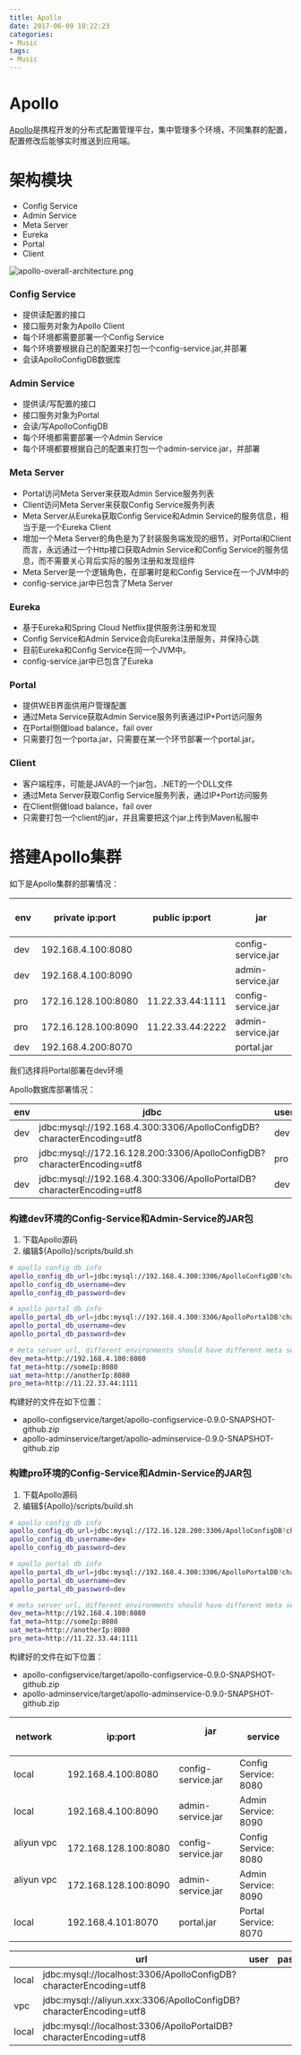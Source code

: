 ```yaml
---
title: Apollo
date: 2017-06-09 10:22:23
categories:
- Music
tags:
- Music
---
```


# Apollo
[Apollo](https://github.com/ctripcorp/apollo)是携程开发的分布式配置管理平台，集中管理多个环境，不同集群的配置，配置修改后能够实时推送到应用端。

# 架构模块
* Config Service
* Admin Service
* Meta Server
* Eureka
* Portal
* Client

![apollo-overall-architecture.png](http://ohaq3i4w3.bkt.clouddn.com/apollo-overall-architecture.png)

### Config Service
* 提供读配置的接口
* 接口服务对象为Apollo Client
* 每个环境都需要部署一个Config Service
* 每个环境要根据自己的配置来打包一个config-service.jar,并部署
* 会读ApolloConfigDB数据库

### Admin Service
* 提供读/写配置的接口
* 接口服务对象为Portal
* 会读/写ApolloConfigDB
* 每个环境都需要部署一个Admin Service
* 每个环境都要根据自己的配置来打包一个admin-service.jar，并部署

### Meta Server
* Portal访问Meta Server来获取Admin Service服务列表
* Client访问Meta Server来获取Config Service服务列表
* Meta Server从Eureka获取Config Service和Admin Service的服务信息，相当于是一个Eureka Client
* 增加一个Meta Server的角色是为了封装服务端发现的细节，对Portal和Client而言，永远通过一个Http接口获取Admin Service和Config Service的服务信息，而不需要关心背后实际的服务注册和发现组件
* Meta Server是一个逻辑角色，在部署时是和Config Service在一个JVM中的
* config-service.jar中已包含了Meta Server

### Eureka
* 基于Eureka和Spring Cloud Netflix提供服务注册和发现
* Config Service和Admin Service会向Eureka注册服务，并保持心跳
* 目前Eureka和Config Service在同一个JVM中。
* config-service.jar中已包含了Eureka

### Portal
* 提供WEB界面供用户管理配置
* 通过Meta Service获取Admin Service服务列表通过IP+Port访问服务
* 在Portal侧做load balance，fail over
* 只需要打包一个porta.jar，只需要在某一个环节部署一个portal.jar。

### Client
* 客户端程序，可能是JAVA的一个jar包，.NET的一个DLL文件
* 通过Meta Server获取Config Service服务列表，通过IP+Port访问服务
* 在Client侧做load balance，fail over
* 只需要打包一个client的jar，并且需要把这个jar上传到Maven私服中


# 搭建Apollo集群
如下是Apollo集群的部署情况：

|    env    |  private ip:port      |  public ip:port     |          jar          |
| --------- | --------------------- | ------------------- | --------------------- |
| dev       | 192.168.4.100:8080    |                     | config-service.jar    |
| dev       | 192.168.4.100:8090    |                     | admin-service.jar     |
| pro       | 172.16.128.100:8080   | 11.22.33.44:1111    | config-service.jar    |
| pro       | 172.16.128.100:8090   | 11.22.33.44:2222    | admin-service.jar     |
| dev       | 192.168.4.200:8070    |                     | portal.jar            |

我们选择将Portal部署在dev环境    

Apollo数据库部署情况：

|     env    |                          jdbc                                            |  user  |         |
| ---------- | ------------------------------------------------------------------------ | ------ | ------- |
| dev        | jdbc:mysql://192.168.4.300:3306/ApolloConfigDB?characterEncoding=utf8    | dev    |  dev    |
| pro        | jdbc:mysql://172.16.128.200:3306/ApolloConfigDB?characterEncoding=utf8   | pro    |  pro    |
| dev        | jdbc:mysql://192.168.4.300:3306/ApolloPortalDB?characterEncoding=utf8    | dev    |  dev    |


### 构建dev环境的Config-Service和Admin-Service的JAR包
1. 下载Apollo源码
2. 编辑${Apollo}/scripts/build.sh
```bash
# apollo config db info
apollo_config_db_url=jdbc:mysql://192.168.4.300:3306/ApolloConfigDB?characterEncoding=utf8
apollo_config_db_username=dev
apollo_config_db_password=dev

# apollo portal db info
apollo_portal_db_url=jdbc:mysql://192.168.4.300:3306/ApolloPortalDB?characterEncoding=utf8
apollo_portal_db_username=dev
apollo_portal_db_password=dev

# meta server url, different environments should have different meta server addresses
dev_meta=http://192.168.4.100:8080
fat_meta=http://someIp:8080
uat_meta=http://anotherIp:8080
pro_meta=http://11.22.33.44:1111
```
构建好的文件在如下位置：    
* apollo-configservice/target/apollo-configservice-0.9.0-SNAPSHOT-github.zip
* apollo-adminservice/target/apollo-adminservice-0.9.0-SNAPSHOT-github.zip

### 构建pro环境的Config-Service和Admin-Service的JAR包
1. 下载Apollo源码
2. 编辑${Apollo}/scripts/build.sh
```bash
# apollo config db info
apollo_config_db_url=jdbc:mysql://172.16.128.200:3306/ApolloConfigDB?characterEncoding=utf8
apollo_config_db_username=dev
apollo_config_db_password=dev

# apollo portal db info
apollo_portal_db_url=jdbc:mysql://192.168.4.300:3306/ApolloPortalDB?characterEncoding=utf8
apollo_portal_db_username=dev
apollo_portal_db_password=dev

# meta server url, different environments should have different meta server addresses
dev_meta=http://192.168.4.100:8080
fat_meta=http://someIp:8080
uat_meta=http://anotherIp:8080
pro_meta=http://11.22.33.44:1111
```
构建好的文件在如下位置：    
* apollo-configservice/target/apollo-configservice-0.9.0-SNAPSHOT-github.zip
* apollo-adminservice/target/apollo-adminservice-0.9.0-SNAPSHOT-github.zip



|   network       |          ip:port            |            jar              |        service              |
| --------------- | --------------------------- | --------------------------- | --------------------------- |
| local           | 192.168.4.100:8080          | config-service.jar          | Config Service: 8080        | 
| local           | 192.168.4.100:8090          | admin-service.jar           | Admin Service: 8090         | 
| aliyun vpc      | 172.168.128.100:8080        | config-service.jar          | Config Service: 8080        | 
| aliyun vpc      | 172.168.128.100:8090        | admin-service.jar           | Admin Service: 8090         | 
| local           | 192.168.4.101:8070          | portal.jar                  | Portal Service: 8070        | 


|                |                         url                                           |   user    |   password   |
| -------------- | --------------------------------------------------------------------- | --------- | ------------ |  
| local          | jdbc:mysql://localhost:3306/ApolloConfigDB?characterEncoding=utf8     |           |              |
| vpc            | jdbc:mysql://aliyun.xxx:3306/ApolloConfigDB?characterEncoding=utf8    |           |              |
| local          | jdbc:mysql://localhost:3306/ApolloPortalDB?characterEncoding=utf8     |           |              |
